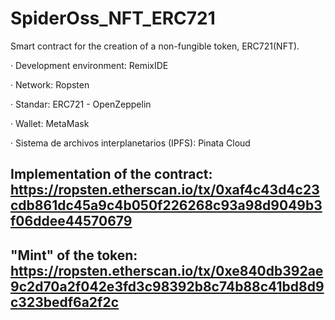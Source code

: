 # SpiderOss_NFT_ERC721
Smart contract for the creation of a non-fungible token, ERC721(NFT).

· Development environment: RemixIDE

· Network: Ropsten

· Standar: ERC721 - OpenZeppelin

· Wallet: MetaMask

· Sistema de archivos interplanetarios (IPFS): Pinata Cloud

## Implementation of the contract: https://ropsten.etherscan.io/tx/0xaf4c43d4c23cdb861dc45a9c4b050f226268c93a98d9049b3f06ddee44570679

## "Mint" of the token: https://ropsten.etherscan.io/tx/0xe840db392ae9c2d70a2f042e3fd3c98392b8c74b88c41bd8d9c323bedf6a2f2c
